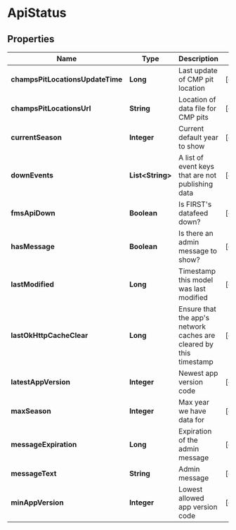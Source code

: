 
# ApiStatus

## Properties
Name | Type | Description | Notes
------------ | ------------- | ------------- | -------------
**champsPitLocationsUpdateTime** | **Long** | Last update of CMP pit location |  [optional]
**champsPitLocationsUrl** | **String** | Location of data file for CMP pits |  [optional]
**currentSeason** | **Integer** | Current default year to show |  [optional]
**downEvents** | **List&lt;String&gt;** | A list of event keys that are not publishing data |  [optional]
**fmsApiDown** | **Boolean** | Is FIRST&#39;s datafeed down? |  [optional]
**hasMessage** | **Boolean** | Is there an admin message to show? |  [optional]
**lastModified** | **Long** | Timestamp this model was last modified |  [optional]
**lastOkHttpCacheClear** | **Long** | Ensure that the app&#39;s network caches are cleared by this timestamp |  [optional]
**latestAppVersion** | **Integer** | Newest app version code |  [optional]
**maxSeason** | **Integer** | Max year we have data for |  [optional]
**messageExpiration** | **Long** | Expiration of the admin message |  [optional]
**messageText** | **String** | Admin message |  [optional]
**minAppVersion** | **Integer** | Lowest allowed app version code |  [optional]



